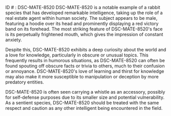 ID # : DSC-MATE-8520
DSC-MATE-8520 is a notable example of a rabbit species that has developed remarkable intelligence, taking up the role of a real estate agent within human society. The subject appears to be male, featuring a hoodie over its head and prominently displaying a red victory band on its forehead. The most striking feature of DSC-MATE-8520's face is its perpetually frightened mouth, which gives the impression of constant anxiety.

Despite this, DSC-MATE-8520 exhibits a deep curiosity about the world and a love for knowledge, particularly in obscure or unusual topics. This frequently results in humorous situations, as DSC-MATE-8520 can often be found spouting off obscure facts or trivia to others, much to their confusion or annoyance. DSC-MATE-8520's love of learning and thirst for knowledge may also make it more susceptible to manipulation or deception by more predatory entities.

DSC-MATE-8520 is often seen carrying a whistle as an accessory, possibly for self-defense purposes due to its smaller size and potential vulnerability. As a sentient species, DSC-MATE-8520 should be treated with the same respect and caution as any other intelligent being encountered in the field.